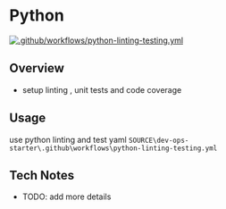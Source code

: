 # Python
[![.github/workflows/python-linting-testing.yml](https://github.com/ddobbinsweb/dev-ops-starter/actions/workflows/python-linting-testing.yml/badge.svg)](https://github.com/ddobbinsweb/dev-ops-starter/actions/workflows/python-linting-testing.yml)
## Overview
- setup linting , unit tests and code coverage

## Usage
use python linting and test yaml
`SOURCE\dev-ops-starter\.github\workflows\python-linting-testing.yml`

## Tech Notes
- TODO: add more details
